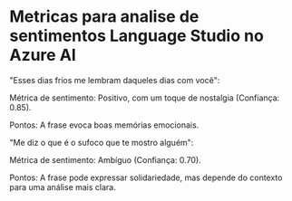 <h1>Metricas para analise de sentimentos  Language Studio no Azure AI</h1>


"Esses dias frios me lembram daqueles dias com você":

Métrica de sentimento: Positivo, com um toque de nostalgia (Confiança: 0.85).

Pontos: A frase evoca boas memórias emocionais.

"Me diz o que é o sufoco que te mostro alguém":

Métrica de sentimento: Ambíguo (Confiança: 0.70).

Pontos: A frase pode expressar solidariedade, mas depende do contexto para uma análise mais clara.

